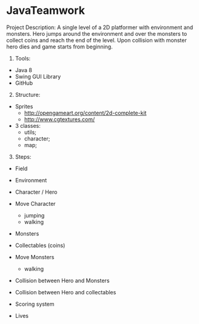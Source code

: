 JavaTeamwork
============

Project Description: A single level of a 2D platformer with environment and monsters. Hero jumps around the environment and over the monsters to collect coins and reach the end of the level. Upon collision with monster hero dies and game starts from beginning.

1. Tools:
 - Java 8
 - Swing GUI Library
 - GitHub

2. Structure:

 - Sprites 
 	- http://opengameart.org/content/2d-complete-kit
 	- http://www.cgtextures.com/
 - 3 classes:
	- utils;
	- character;
	- map;

3. Steps:

- Field
- Environment
- Character / Hero
- Move Character
	- jumping
	- walking
- Monsters
- Collectables (coins)
- Move Monsters
	- walking

- Collision between Hero and Monsters
- Collision between Hero and collectables

- Scoring system
- Lives
